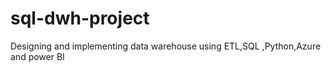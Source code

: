# sql-dwh-project
Designing and implementing data warehouse using ETL,SQL ,Python,Azure and power BI
